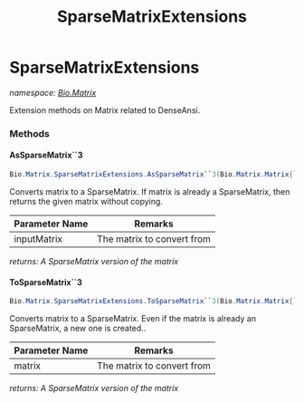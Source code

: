 ﻿---
title: SparseMatrixExtensions
---

# SparseMatrixExtensions
_namespace: [Bio.Matrix](N-Bio.Matrix.html)_

Extension methods on Matrix related to DenseAnsi.

### Methods

#### AsSparseMatrix``3
```csharp
Bio.Matrix.SparseMatrixExtensions.AsSparseMatrix``3(Bio.Matrix.Matrix{``0,``1,``2})
```
Converts matrix to a SparseMatrix. If matrix is already a SparseMatrix, then returns the given matrix without copying.

|Parameter Name|Remarks|
|--------------|-------|
|inputMatrix|The matrix to convert from|

_returns: A SparseMatrix version of the matrix_

#### ToSparseMatrix``3
```csharp
Bio.Matrix.SparseMatrixExtensions.ToSparseMatrix``3(Bio.Matrix.Matrix{``0,``1,``2})
```
Converts matrix to a SparseMatrix. Even if the matrix is already an SparseMatrix, a new one is created..

|Parameter Name|Remarks|
|--------------|-------|
|matrix|The matrix to convert from|

_returns: A SparseMatrix version of the matrix_




